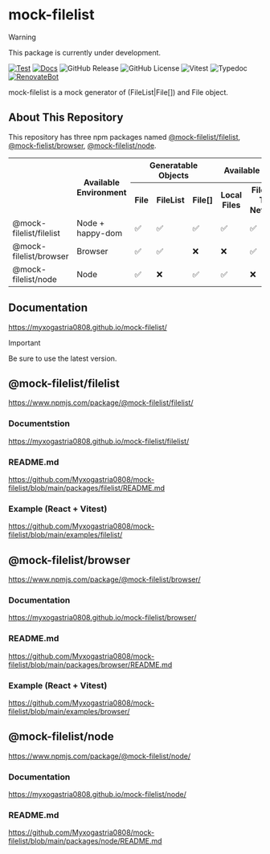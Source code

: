 # mock-filelist

> [!WARNING]
> This package is currently under development.

[![Test](https://github.com/Myxogastria0808/mock-filelist/actions/workflows/test.yaml/badge.svg)](https://github.com/Myxogastria0808/mock-filelist/actions/workflows/test.yaml)
[![Docs](https://github.com/Myxogastria0808/mock-filelist/actions/workflows/docs.yaml/badge.svg)](https://github.com/Myxogastria0808/mock-filelist/actions/workflows/docs.yaml)
![GitHub Release](https://img.shields.io/github/v/release/Myxogastria0808/mock-filelist)
![GitHub License](https://img.shields.io/github/license/Myxogastria0808/mock-filelist)
![Vitest](https://img.shields.io/badge/-vitest-6e9f18?style=flat&logo=vitest&logoColor=ffffff)
![Typedoc](https://img.shields.io/badge/docs-typedoc-blue?style=flat-square&logo=typescript&logoColor=white)
[![RenovateBot](https://img.shields.io/badge/RenovateBot-1A1F6C?logo=renovate&logoColor=fff)](#)

mock-filelist is a mock generator of (FileList|File[]) and File object.

## About This Repository

This repository has three npm packages named [@mock-filelist/filelist](https://www.npmjs.com/package/@mock-filelist/filelist/), [@mock-fielist/browser](https://www.npmjs.com/package/@mock-filelist/browser/), [@mock-filelist/node](https://www.npmjs.com/package/@mock-filelist/node/).

<table>
    <tbody>
        <tr>
            <th rowspan="2"></th>
            <th rowspan="2">Available Environment</th>
            <th colspan="3">Generatable Objects</th>
            <th colspan="2">Available Files</th>
        </tr>
        <tr>
            <th>File</th>
            <th>FileList</th>
            <th>File[]</th>
            <th>Local Files</th>
            <th>Files on The Network</th>
        </tr>
        <tr>
            <td>@mock-filelist/filelist</td>
            <td>Node + happy-dom</td>
            <td>✅</td>
            <td>✅</td>
            <td>✅</td>
            <td>✅</td>
            <td>✅</td>
        </tr>
        <tr>
            <td>@mock-filelist/browser</td>
            <td>Browser</td>
            <td>✅</td>
            <td>✅</td>
            <td>❌</td>
            <td>❌</td>
            <td>✅</td>
        </tr>
        <tr>
            <td>@mock-filelist/node</td>
            <td>Node</td>
            <td>✅</td>
            <td>❌</td>
            <td>✅</td>
            <td>✅</td>
            <td>❌</td>
        </tr>
    </tbody>
</table>

## Documentation

https://myxogastria0808.github.io/mock-filelist/

> [!IMPORTANT]
> Be sure to use the latest version.

## @mock-filelist/filelist

https://www.npmjs.com/package/@mock-filelist/filelist/

### Documentstion

https://myxogastria0808.github.io/mock-filelist/filelist/

### README.md

https://github.com/Myxogastria0808/mock-filelist/blob/main/packages/filelist/README.md

### Example (React + Vitest)

https://github.com/Myxogastria0808/mock-filelist/blob/main/examples/filelist/

## @mock-filelist/browser

https://www.npmjs.com/package/@mock-filelist/browser/

### Documentation

https://myxogastria0808.github.io/mock-filelist/browser/

### README.md

https://github.com/Myxogastria0808/mock-filelist/blob/main/packages/browser/README.md

### Example (React + Vitest)

https://github.com/Myxogastria0808/mock-filelist/blob/main/examples/browser/

## @mock-filelist/node

https://www.npmjs.com/package/@mock-filelist/node/

### Documentation

https://myxogastria0808.github.io/mock-filelist/node/

### README.md

https://github.com/Myxogastria0808/mock-filelist/blob/main/packages/node/README.md
